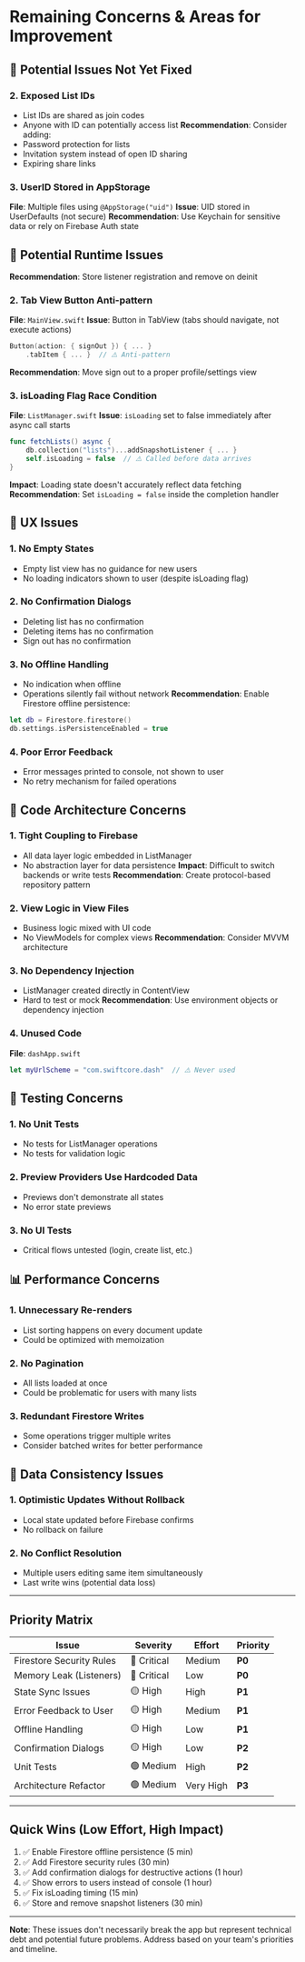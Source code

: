 # Remaining Concerns & Areas for Improvement

## 🔴 Potential Issues Not Yet Fixed

### 2. **Exposed List IDs**

- List IDs are shared as join codes
- Anyone with ID can potentially access list
  **Recommendation**: Consider adding:
- Password protection for lists
- Invitation system instead of open ID sharing
- Expiring share links

### 3. **UserID Stored in AppStorage**

**File**: Multiple files using `@AppStorage("uid")`
**Issue**: UID stored in UserDefaults (not secure)
**Recommendation**: Use Keychain for sensitive data or rely on Firebase Auth state

## 🐛 Potential Runtime Issues

**Recommendation**: Store listener registration and remove on deinit

### 2. **Tab View Button Anti-pattern**

**File**: `MainView.swift`
**Issue**: Button in TabView (tabs should navigate, not execute actions)

```swift
Button(action: { signOut }) { ... }
    .tabItem { ... }  // ⚠️ Anti-pattern
```

**Recommendation**: Move sign out to a proper profile/settings view

### 3. **isLoading Flag Race Condition**

**File**: `ListManager.swift`
**Issue**: `isLoading` set to false immediately after async call starts

```swift
func fetchLists() async {
    db.collection("lists")...addSnapshotListener { ... }
    self.isLoading = false  // ⚠️ Called before data arrives
}
```

**Impact**: Loading state doesn't accurately reflect data fetching
**Recommendation**: Set `isLoading = false` inside the completion handler

## 📱 UX Issues

### 1. **No Empty States**

- Empty list view has no guidance for new users
- No loading indicators shown to user (despite isLoading flag)

### 2. **No Confirmation Dialogs**

- Deleting list has no confirmation
- Deleting items has no confirmation
- Sign out has no confirmation

### 3. **No Offline Handling**

- No indication when offline
- Operations silently fail without network
  **Recommendation**: Enable Firestore offline persistence:

```swift
let db = Firestore.firestore()
db.settings.isPersistenceEnabled = true
```

### 4. **Poor Error Feedback**

- Error messages printed to console, not shown to user
- No retry mechanism for failed operations

## 🎨 Code Architecture Concerns

### 1. **Tight Coupling to Firebase**

- All data layer logic embedded in ListManager
- No abstraction layer for data persistence
  **Impact**: Difficult to switch backends or write tests
  **Recommendation**: Create protocol-based repository pattern

### 2. **View Logic in View Files**

- Business logic mixed with UI code
- No ViewModels for complex views
  **Recommendation**: Consider MVVM architecture

### 3. **No Dependency Injection**

- ListManager created directly in ContentView
- Hard to test or mock
  **Recommendation**: Use environment objects or dependency injection

### 4. **Unused Code**

**File**: `dashApp.swift`

```swift
let myUrlScheme = "com.swiftcore.dash"  // ⚠️ Never used
```

## 🧪 Testing Concerns

### 1. **No Unit Tests**

- No tests for ListManager operations
- No tests for validation logic

### 2. **Preview Providers Use Hardcoded Data**

- Previews don't demonstrate all states
- No error state previews

### 3. **No UI Tests**

- Critical flows untested (login, create list, etc.)

## 📊 Performance Concerns

### 1. **Unnecessary Re-renders**

- List sorting happens on every document update
- Could be optimized with memoization

### 2. **No Pagination**

- All lists loaded at once
- Could be problematic for users with many lists

### 3. **Redundant Firestore Writes**

- Some operations trigger multiple writes
- Consider batched writes for better performance

## 🔄 Data Consistency Issues

### 1. **Optimistic Updates Without Rollback**

- Local state updated before Firebase confirms
- No rollback on failure

### 2. **No Conflict Resolution**

- Multiple users editing same item simultaneously
- Last write wins (potential data loss)

---

## Priority Matrix

| Issue                    | Severity    | Effort    | Priority |
| ------------------------ | ----------- | --------- | -------- |
| Firestore Security Rules | 🔴 Critical | Medium    | **P0**   |
| Memory Leak (Listeners)  | 🔴 Critical | Low       | **P0**   |
| State Sync Issues        | 🟡 High     | High      | **P1**   |
| Error Feedback to User   | 🟡 High     | Medium    | **P1**   |
| Offline Handling         | 🟡 High     | Low       | **P1**   |
| Confirmation Dialogs     | 🟡 High     | Low       | **P2**   |
| Unit Tests               | 🟢 Medium   | High      | **P2**   |
| Architecture Refactor    | 🟢 Medium   | Very High | **P3**   |

---

## Quick Wins (Low Effort, High Impact)

1. ✅ Enable Firestore offline persistence (5 min)
2. ✅ Add Firestore security rules (30 min)
3. ✅ Add confirmation dialogs for destructive actions (1 hour)
4. ✅ Show errors to users instead of console (1 hour)
5. ✅ Fix isLoading timing (15 min)
6. ✅ Store and remove snapshot listeners (30 min)

---

**Note**: These issues don't necessarily break the app but represent technical debt and potential future problems. Address based on your team's priorities and timeline.
